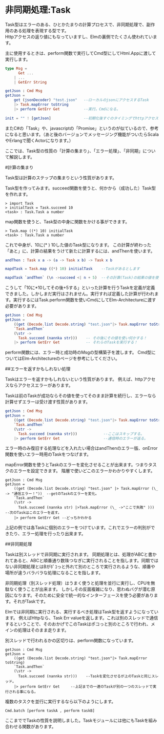 # 非同期処理:Task

Task型はエラーのある、ひとかたまりの計算プロセスで、非同期処理で、副作用のある処理を表現する型です。  
Httpアクセスの返り値にもなっていますし、Elmの裏側でたくさん使われています。

主に使用するときは、perform関数で実行してCmd型にしてHtml.Appに渡して実行します。

```elm
type Msg =
      Get ...
    | ...  
    | GetErr String

getJson : Cmd Msg
getJson =
    get (jsonDecoder) "test.json"   --ローカルのjsonにアクセスするTask
    |> Task.mapError toString
    |> perform GetErr Get           --実行。Cmdになる。
    
init = "" ! [getJson]               --初期化後すぐのタイミングでhttpアクセスして値を取ってくる。
```

またC#の「Task」や、javascriptの「Promise」というのが似ているので、参考になると思います。（あと後のバージョンでメッセージング機能がついたらScalaやErlangで聞くActorになります。）

ここでは、Task型の性質の「計算の集まり」、「エラー処理」、「非同期」について解説します。

#計算の集まり

Task型は計算のステップの集まりという性質があります。

Task型を作ってみます。succeed関数を使うと、何かから（成功した）Task型を作れます。

```
> import Task
> initialTask = Task.succeed 10
<task> : Task.Task a number

```

map関数を使うと、Task型の中身に関数をかける事ができます。

```
> Task.map ((*) 10) initialTask
<task> : Task.Task a number
```

これで中身が、10に(* ) 10した値のTask型になります。
この計算が終わった「あと」に、計算の結果をうけて新たに計算するには、andThenを使います。

```elm
andThen : Task x a -> (a -> Task x b) -> Task x b
```

```elm
mapdTask = Task.map ((*) 10) initialTask    --Taskがあるとします

mapdTask `andThen` (\n ->succeed <| n + 5)  --その計算(Task)の結果の値を使って計算

```

こうして「10に*10してその後+5する」といった計算を行うTaskを定義が定義できました。しかしまだ実行はされません。実行すれば定義した計算が行われます。実行するにはTask.perform関数を使いCmdにしてElm-Architectureに渡す必要があります。

```elm
getJson : Cmd Msg
getJson =
    ((get (Decode.list Decode.string) "test.json"|> Task.mapError toString) --通信するTask
    `Task.andThen`
    (\str ->
      Task.succeed (nannka str)))    -- その後にその値を使い何かする！
    |> perform GetErr Get            -- それらのTaskを実行する！


```

perform関数には、エラー時と成功時のMsgの型構築子を渡します。
Cmd型についてはElm-Architectureのページを参考にしてください。

##エラーを返すかもしれない処理

Taskはエラーを返すかもしれないという性質があります。
例えば、httpアクセスならアクセスエラーがあります。



Taskは前のTaskが成功ならその値を使ってそのまま計算を続行し、エラーなら計算せずエラーは受け渡す性質があります。

```elm
getJson : Cmd Msg
getJson =
    ((get (Decode.list Decode.string) "test.json"|> Task.mapError toString) --アクセスするタスクがエラーになると
    `Task.andThen`
    (\str ->
      Task.succeed (nannka str)))            --ここはスキップする。
    |> perform GetErr Get                    --通信時のエラーが返る。

```

エラー時のみ復旧する処理などを入れたい場合はandThenのエラー版、onError関数を使いエラー時用のTaskをつなげます。

mapError関数を使うとTaskのエラーを変化させることが出来ます。つまりタスクのエラーを設定できます。
階層で使いどこのエラーかわかりやすくします。

```
getJson : Cmd Msg
getJson =
    ((get (Decode.list Decode.string) "test.json" |> Task.mapError (\_ -> "通信エラー！"))  --getのTaskのエラーを変化。
    `Task.andThen`
    (\str ->
      Task.succeed (nannka str) |>Task.mapError (\_ ->"ここで失敗" )))  --次のTaskはこのエラーを返す。
    |> perform GetErr Get --どっちかわかる
```

上記の例では各Taskに個別のエラーをつけています。これでエラーの判別ができたり、エラー処理を行ったり出来ます。

##非同期処理

Taskは別スレッドで非同期に実行されます。
同期処理とは、処理がABCと書かれてあると、ABCと順番通り数珠つなぎに実行されることを指します。同期ではない非同期処理とはBがﾎﾟｺっと外れて別のところで実行されるような、順番や場所が違うバラバラな処理になることを指します。


非同期処理（別スレッド処理）はうまく使うと処理を並行に実行し、CPUを無駄なく使うことが出来ます。
しかしその反面複雑になり、思わぬバグが潜む原因になります。そのために安全で統一的なインターフェースを使う必要があります。それがTaskです。


Elmでは非同期に実行される、実行するべき処理はTask型を返すようになっています。
例えばHttpなら、Task Err valueを返します。これは別のスレッドで通信するということで、そのおかげでこのTaskはポコっと別のところで行われ、メインの処理はそのまま走ります。


別スレッドで行われるかの区切りは、perform関数になっています。

```
getJson : Cmd Msg
getJson =
    ((get (Decode.list Decode.string) "test.json"|> Task.mapError toString)
    `Task.andThen`
    (\str ->
      Task.succeed (nannka str)))    --Taskを変化させるが上のTaskと同じスレッド。
    |> perform GetErr Get     --上記までの一連のTaskが別の一つのスレッドで実行される事になる。

```

複数のタスクを並行に実行するなら以下のようにします。

```
Cmd.batch [perform taskA , perform taskB]
```

ここまででTaskの性質を説明しました。Taskモジュールには他にもTaskを組み合わせる関数があります。